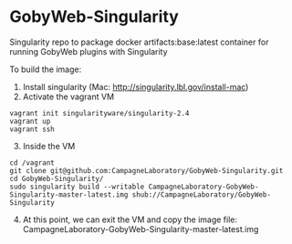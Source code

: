 # GobyWeb-Singularity

Singularity repo to package docker artifacts:base:latest container for running GobyWeb plugins with Singularity

To build the image:

1. Install singularity (Mac: http://singularity.lbl.gov/install-mac) 
2. Activate the vagrant VM 
````
vagrant init singularityware/singularity-2.4
vagrant up
vagrant ssh
````
3. Inside the VM
````
cd /vagrant
git clone git@github.com:CampagneLaboratory/GobyWeb-Singularity.git
cd GobyWeb-Singularity/
sudo singularity build --writable CampagneLaboratory-GobyWeb-Singularity-master-latest.img shub://CampagneLaboratory/GobyWeb-Singularity
```` 
4. At this point, we can exit the VM and copy the image file: CampagneLaboratory-GobyWeb-Singularity-master-latest.img 

